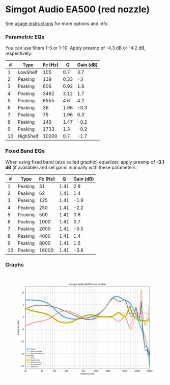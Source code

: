 # Simgot Audio EA500 (red nozzle)
See [usage instructions](https://github.com/jaakkopasanen/AutoEq#usage) for more options and info.

### Parametric EQs
You can use filters 1-5 or 1-10. Apply preamp of -4.3 dB or -4.2 dB, respectively.

|   # | Type      |   Fc (Hz) |    Q |   Gain (dB) |
|-----|-----------|-----------|------|-------------|
|   1 | LowShelf  |       105 | 0.7  |         3.7 |
|   2 | Peaking   |       139 | 0.33 |        -3   |
|   3 | Peaking   |       606 | 0.92 |         1.8 |
|   4 | Peaking   |      3462 | 3.12 |         1.7 |
|   5 | Peaking   |      6555 | 4.6  |         4.2 |
|   6 | Peaking   |        36 | 1.98 |        -0.3 |
|   7 | Peaking   |        75 | 1.96 |         0.3 |
|   8 | Peaking   |       149 | 1.47 |        -0.2 |
|   9 | Peaking   |      1733 | 1.3  |        -0.2 |
|  10 | HighShelf |     10000 | 0.7  |        -1.7 |

### Fixed Band EQs
When using fixed band (also called graphic) equalizer, apply preamp of **-3.1 dB** (if available) and set gains manually with these parameters.

|   # | Type    |   Fc (Hz) |    Q |   Gain (dB) |
|-----|---------|-----------|------|-------------|
|   1 | Peaking |        31 | 1.41 |         2.8 |
|   2 | Peaking |        62 | 1.41 |         1.4 |
|   3 | Peaking |       125 | 1.41 |        -1.9 |
|   4 | Peaking |       250 | 1.41 |        -2.2 |
|   5 | Peaking |       500 | 1.41 |         0.6 |
|   6 | Peaking |      1000 | 1.41 |         0.7 |
|   7 | Peaking |      2000 | 1.41 |        -0.5 |
|   8 | Peaking |      4000 | 1.41 |         1.4 |
|   9 | Peaking |      8000 | 1.41 |         1.6 |
|  10 | Peaking |     16000 | 1.41 |        -3.8 |

### Graphs
![](./Simgot%20Audio%20EA500%20(red%20nozzle).png)
